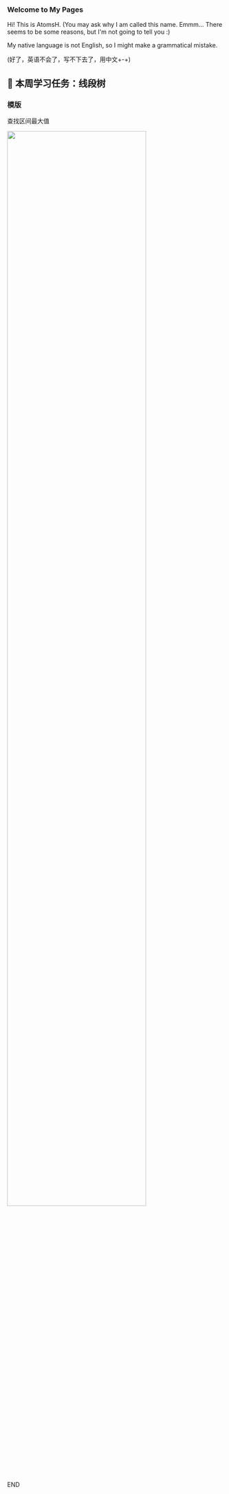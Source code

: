 ### Welcome to My Pages

Hi! This is AtomsH.
(You may ask why I am called this name. Emmm... There seems to be some reasons, but I'm not going to tell you :)

My native language is not English, so I might make a grammatical mistake.

(好了，英语不会了，写不下去了，用中文+-+)


## 🎲 本周学习任务：线段树

### 模版
查找区间最大值

<img src="https://user-images.githubusercontent.com/52187003/117684833-f4598000-b1e7-11eb-9238-36c9055ad941.png" width="80%">

END
